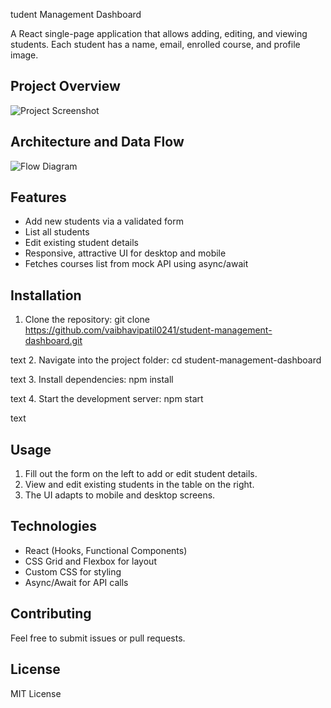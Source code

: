 tudent Management Dashboard

A React single-page application that allows adding, editing, and viewing students. Each student has a name, email, enrolled course, and profile image.

## Project Overview

![Project Screenshot](assets/dashboard-screenshot.png)

## Architecture and Data Flow

![Flow Diagram](generated_image:22)

## Features

- Add new students via a validated form
- List all students
- Edit existing student details
- Responsive, attractive UI for desktop and mobile
- Fetches courses list from mock API using async/await

## Installation

1. Clone the repository:
git clone https://github.com/vaibhavipatil0241/student-management-dashboard.git

text
2. Navigate into the project folder:
cd student-management-dashboard

text
3. Install dependencies:
npm install

text
4. Start the development server:
npm start

text

## Usage

1. Fill out the form on the left to add or edit student details.  
2. View and edit existing students in the table on the right.  
3. The UI adapts to mobile and desktop screens.

## Technologies

- React (Hooks, Functional Components)  
- CSS Grid and Flexbox for layout  
- Custom CSS for styling  
- Async/Await for API calls  

## Contributing

Feel free to submit issues or pull requests.

## License

MIT License
